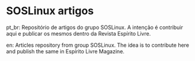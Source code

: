 # SOSLinux artigos

pt_br:
	Repositório de artigos do grupo SOSLinux.  A intenção é
	contribuir aqui e publicar os mesmos dentro da Revista
	Espírito Livre.

en:
	Articles repository from group SOSLinux.  The idea is
	to contribute here and publish the same in Espírito
	Livre Magazine.

